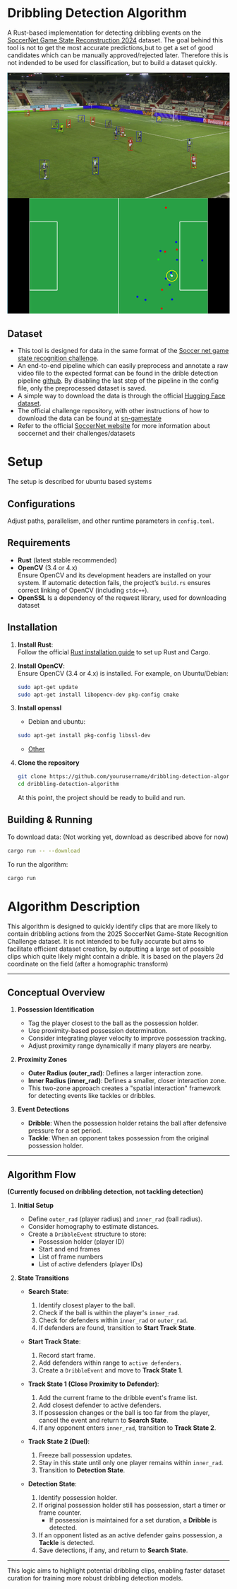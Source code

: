 # Dribbling Detection Algorithm

A Rust-based implementation for detecting dribbling events on the [SoccerNet Game State Reconstruction 2024](https://www.soccer-net.org/) dataset. The goal behind this tool is not to get the most accurate predictions,but to get a set of good candidates which can be manually approved/rejected later. Therefore this is not indended to be used for classification, but to build a dataset quickly.


![Dribling detection example](images/image-1.png)


## Dataset

* This tool is designed for data in the same format of the [Soccer net game state recognition challenge](https://github.com/SoccerNet/sn-gamestate/).
* An end-to-end pipeline which can easily preprocess and annotate a raw video file to the expected format can be found in the drible detection pipeline [github](https://github.com/eirikeg1/dribbling-detection-algorithm). By disabling the last step of the pipeline in the config file, only the preprocessed dataset is saved.
* A simple way to download the data is through the official [Hugging Face dataset](https://huggingface.co/datasets/SoccerNet/SN-GSR-2025).
* The official challenge repository, with other instructions of how to download the data can be found at [sn-gamestate](https://github.com/SoccerNet/sn-gamestate)
* Refer to the official [SoccerNet website](https://www.soccer-net.org/) for more information about soccernet and their challenges/datasets

# Setup
The setup is described for ubuntu based systems

## Configurations
Adjust paths, parallelism, and other runtime parameters in ```config.toml```.

## Requirements

- **Rust** (latest stable recommended)
- **OpenCV** (3.4 or 4.x)  
  Ensure OpenCV and its development headers are installed on your system. If automatic detection fails, the project’s `build.rs` ensures correct linking of OpenCV (including `stdc++`).
- **OpenSSL**
   Is a dependency of the reqwest library, used for downloading dataset

## Installation

1. **Install Rust**:  
   Follow the official [Rust installation guide](https://www.rust-lang.org/tools/install) to set up Rust and Cargo.

2. **Install OpenCV**:  
   Ensure OpenCV (3.4 or 4.x) is installed. For example, on Ubuntu/Debian:
   ```bash
   sudo apt-get update
   sudo apt-get install libopencv-dev pkg-config cmake
   ```
3. **Install openssl**
   * Debian and ubuntu:
   ```bash
   sudo apt-get install pkg-config libssl-dev
   ```
   * [Other](https://docs.rs/openssl/latest/openssl/)
4. **Clone the repository**
    ```bash
    git clone https://github.com/yourusername/dribbling-detection-algorithm.git
    cd dribbling-detection-algorithm
    ```
    At this point, the project should be ready to build and run.


## Building & Running
   To download data: (Not working yet, download as described above for now)
   ```bash
   cargo run -- --download
   ```


To run the algorithm:
```bash
cargo run
```

# Algorithm Description

This algorithm is designed to quickly identify clips that are more likely to contain dribbling actions from the 2025 SoccerNet Game-State Recognition Challenge dataset. It is not intended to be fully accurate but aims to facilitate efficient dataset creation, by outputting a large set of possible clips which quite likely might contain a drible. It is based on the players 2d coordinate on the field (after a homographic transform)

---

## Conceptual Overview
1. **Possession Identification**
   - Tag the player closest to the ball as the possession holder.
   - Use proximity-based possession determination.
   - Consider integrating player velocity to improve possession tracking.
   - Adjust proximity range dynamically if many players are nearby.

2. **Proximity Zones**
   - **Outer Radius (outer_rad)**: Defines a larger interaction zone.
   - **Inner Radius (inner_rad)**: Defines a smaller, closer interaction zone.
   - This two-zone approach creates a "spatial interaction" framework for detecting events like tackles or dribbles.

3. **Event Detections**
   - **Dribble**: When the possession holder retains the ball after defensive pressure for a set period.
   - **Tackle**: When an opponent takes possession from the original possession holder.

---

## Algorithm Flow
**(Currently focused on dribbling detection, not tackling detection)**

1. **Initial Setup**
   - Define `outer_rad` (player radius) and `inner_rad` (ball radius). 
   - Consider homography to estimate distances.
   - Create a `DribbleEvent` structure to store:
     - Possession holder (player ID)
     - Start and end frames
     - List of frame numbers
     - List of active defenders (player IDs)

2. **State Transitions**
   - **Search State**: 
     1. Identify closest player to the ball.
     2. Check if the ball is within the player's `inner_rad`.
     3. Check for defenders within `inner_rad` or `outer_rad`.
     4. If defenders are found, transition to **Start Track State**.

   - **Start Track State**: 
     1. Record start frame.
     2. Add defenders within range to `active defenders`.
     3. Create a `DribbleEvent` and move to **Track State 1**.

   - **Track State 1 (Close Proximity to Defender)**: 
     1. Add the current frame to the dribble event's frame list.
     2. Add closest defender to active defenders.
     3. If possession changes or the ball is too far from the player, cancel the event and return to **Search State**.
     4. If any opponent enters `inner_rad`, transition to **Track State 2**.

   - **Track State 2 (Duel)**: 
     1. Freeze ball possession updates.
     2. Stay in this state until only one player remains within `inner_rad`.
     3. Transition to **Detection State**.

   - **Detection State**: 
     1. Identify possession holder.
     2. If original possession holder still has possession, start a timer or frame counter.
        - If possession is maintained for a set duration, a **Dribble** is detected.
     3. If an opponent listed as an active defender gains possession, a **Tackle** is detected.
     4. Save detections, if any, and return to **Search State**.

---

This logic aims to highlight potential dribbling clips, enabling faster dataset curation for training more robust dribbling detection models.


